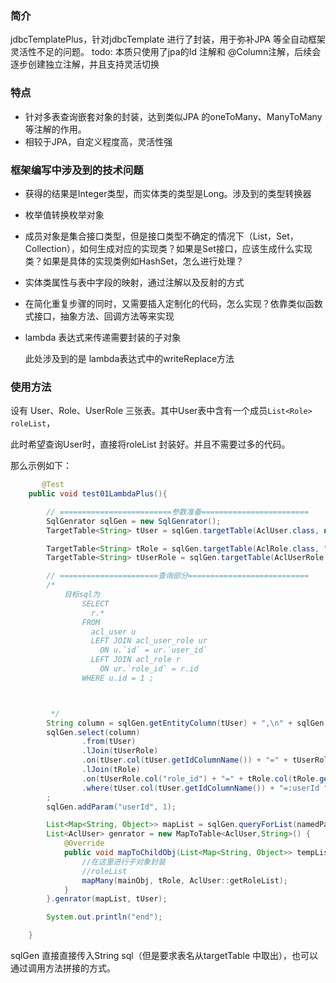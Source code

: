 ### 简介

jdbcTemplatePlus，针对jdbcTemplate 进行了封装，用于弥补JPA 等全自动框架灵活性不足的问题。
todo: 本质只使用了jpa的Id 注解和 @Column注解，后续会逐步创建独立注解，并且支持灵活切换
### 特点

- 针对多表查询嵌套对象的封装，达到类似JPA 的oneToMany、ManyToMany 等注解的作用。
- 相较于JPA，自定义程度高，灵活性强



### 框架编写中涉及到的技术问题

- 获得的结果是Integer类型，而实体类的类型是Long。涉及到的类型转换器

- 枚举值转换枚举对象

- 成员对象是集合接口类型，但是接口类型不确定的情况下（List，Set，Collection），如何生成对应的实现类？如果是Set接口，应该生成什么实现类？如果是具体的实现类例如HashSet，怎么进行处理？

- 实体类属性与表中字段的映射，通过注解以及反射的方式

- 在简化重复步骤的同时，又需要插入定制化的代码，怎么实现？依靠类似函数式接口，抽象方法、回调方法等来实现

- lambda 表达式来传递需要封装的子对象

  此处涉及到的是 lambda表达式中的writeReplace方法

### 使用方法

设有 User、Role、UserRole 三张表。其中User表中含有一个成员`List<Role> roleList`，

此时希望查询User时，直接将roleList 封装好。并且不需要过多的代码。

那么示例如下：

```java
       @Test
    public void test01LambdaPlus(){

        // =========================参数准备========================
        SqlGenrator sqlGen = new SqlGenrator();
        TargetTable<String> tUser = sqlGen.targetTable(AclUser.class, null);

        TargetTable<String> tRole = sqlGen.targetTable(AclRole.class, "roleList");
        TargetTable<String> tUserRole = sqlGen.targetTable(AclUserRole.class, null);

        // ======================查询部分===========================
        /*
            目标sql为
                SELECT
                  r.*
                FROM
                  acl_user u
                  LEFT JOIN acl_user_role ur
                    ON u.`id` = ur.`user_id`
                  LEFT JOIN acl_role r
                    ON ur.`role_id` = r.id
                WHERE u.id = 1 ;



         */
        String column = sqlGen.getEntityColumn(tUser) + ",\n" + sqlGen.getEntityColumn(tRole);
        sqlGen.select(column)
                .from(tUser)
                .lJoin(tUserRole)
                .on(tUser.col(tUser.getIdColumnName()) + "=" + tUserRole.col("user_id"))
                .lJoin(tRole)
                .on(tUserRole.col("role_id") + "=" + tRole.col(tRole.getIdColumnName()))
                .where(tUser.col(tUser.getIdColumnName()) + "=:userId ")
        ;
        sqlGen.addParam("userId", 1);

        List<Map<String, Object>> mapList = sqlGen.queryForList(namedParameterJdbcTemplate);
        List<AclUser> genrator = new MapToTable<AclUser,String>() {
            @Override
            public void mapToChildObj(List<Map<String, Object>> tempList, AclUser mainObj) {
                //在这里进行子对象封装
                //roleList
                mapMany(mainObj, tRole, AclUser::getRoleList);
            }
        }.genrator(mapList, tUser);

        System.out.println("end");

    }

```

sqlGen 直接直接传入String sql（但是要求表名从targetTable 中取出），也可以通过调用方法拼接的方式。



